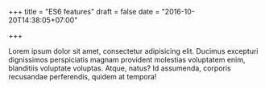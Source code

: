 +++
title = "ES6 features"
draft = false
date = "2016-10-20T14:38:05+07:00"

+++

Lorem ipsum dolor sit amet, consectetur adipisicing elit. Ducimus excepturi dignissimos perspiciatis magnam provident molestias voluptatem enim, blanditiis voluptate voluptas. Atque, natus? Id assumenda, corporis recusandae perferendis, quidem at tempora!